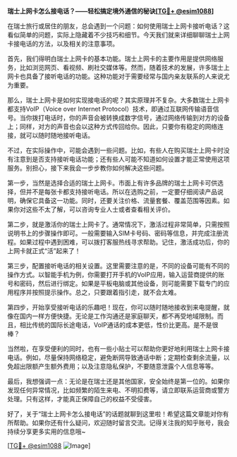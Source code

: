 **瑞士上网卡怎么接电话？——轻松搞定境外通信的秘诀[[TG💪+ @esim1088](https://t.me/s/esim1088)]**

在瑞士旅行或居住的朋友，总会遇到一个问题：如何使用瑞士上网卡接听电话？这看似简单的问题，实际上隐藏着不少技巧和细节。今天我们就来详细聊聊瑞士上网卡接电话的方法，以及相关的注意事项。

首先，我们得明白瑞士上网卡的基本功能。瑞士上网卡的主要作用是提供网络服务，比如浏览网页、看视频、刷社交媒体等。然而，随着技术的发展，许多瑞士上网卡也具备了接听电话的功能。这种功能对于需要经常与国内亲友联系的人来说尤为重要。

那么，瑞士上网卡是如何实现接电话的呢？其实原理并不复杂。大多数瑞士上网卡都支持VoIP（Voice over Internet Protocol）技术，即通过互联网传输语音信号。当你拨打电话时，你的声音会被转换成数字信号，通过网络传输到对方的设备上；同样，对方的声音也会以这种方式传回给你。因此，只要你有稳定的网络连接，就可以随时随地接听电话。

不过，在实际操作中，可能会遇到一些问题。比如，有些人在购买瑞士上网卡时没有注意到是否支持接听电话功能；还有些人可能不知道如何设置才能正常使用这项服务。别担心，接下来我会一步步教你如何解决这些问题。

第一步，当然是选择合适的瑞士上网卡。市面上有许多品牌的瑞士上网卡可供选择，但并不是每张卡都支持接听电话。所以在选购之前，一定要仔细阅读产品说明，确保它具备这一功能。同时，还要关注价格、流量套餐、覆盖范围等因素。如果你对这些不太了解，可以咨询专业人士或者查看相关评价。

第二步，就是激活你的瑞士上网卡了。通常情况下，激活过程非常简单，只需按照说明书上的步骤操作即可。一般需要输入SIM卡号码、密码等信息，并完成注册流程。如果过程中遇到困难，可以拨打客服热线寻求帮助。记住，激活成功后，你的上网卡就正式“活”起来了！

第三步，配置接听电话的相关设置。这里需要注意的是，不同的设备可能有不同的操作方式。以智能手机为例，你需要打开手机的VoIP应用，输入运营商提供的账号和密码，然后进行绑定。如果是平板电脑或其他设备，则可能需要下载专门的应用程序并按照提示操作。总之，只要跟着指引走，就不会太难。

第四步，开始享受接听电话的乐趣吧！现在，你可以随时随地接收到来电提醒，就像在国内一样方便快捷。无论是工作沟通还是家庭聊天，都不再受地域限制。而且，相比传统的国际长途电话，VoIP通话的成本更低，性价比更高。是不是很棒？

当然啦，在享受便利的同时，也有一些小贴士可以帮助你更好地利用瑞士上网卡接电话。例如，尽量保持网络稳定，避免断网导致通话中断；定期检查剩余流量，以免超出限额产生额外费用；以及注意隐私保护，不要随意泄露个人信息等等。

最后，我想强调一点：无论是在瑞士还是其他国家，安全始终是第一位的。如果你发现任何异常情况，比如频繁的陌生来电、不明扣费等，请立即联系运营商或警方处理。只有这样，才能真正保障自己的权益不受侵害。

好了，关于“瑞士上网卡怎么接电话”的话题就聊到这里啦！希望这篇文章能对你有所帮助。如果你还有什么疑问，欢迎随时留言交流。记得关注我的知乎账号，我会持续分享更多实用的信息哦~

[[TG💪+ @esim1088](https://t.me/s/esim1088) ![Image](https://i.postimg.cc/4NQfJmqS/Snipaste-2025-05-13-00-14-12.png)]
